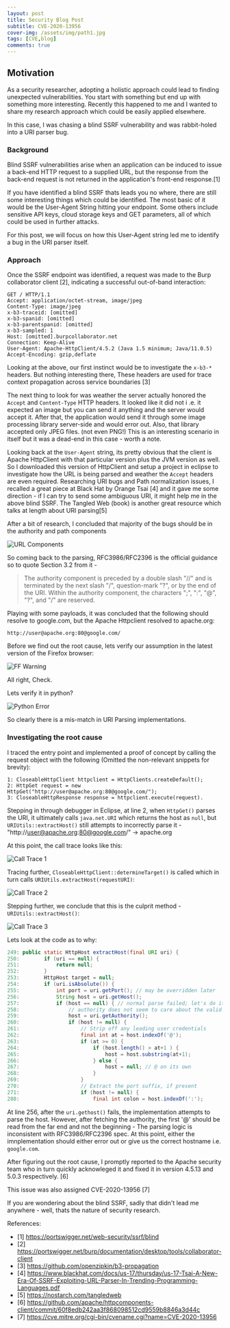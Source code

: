 ```yaml
---
layout: post
title: Security Blog Post 
subtitle: CVE-2020-13956
cover-img: /assets/img/path1.jpg
tags: [CVE,blog]
comments: true
---
```


## Motivation
As a security researcher, adopting a holistic approach could lead to finding unexpected vulnerabilities. You start with something but end up with something more interesting. Recently this happened to me and I wanted to share my research approach which could be easily applied elsewhere. 

In this case, I was chasing a blind SSRF vulnerability and was rabbit-holed into a URI parser bug.

### Background

Blind SSRF vulnerabilities arise when an application can be induced to issue a back-end HTTP request to a supplied URL, but the response from the back-end request is not returned in the application's front-end response.[1]

If you have identified a blind SSRF thats leads you no where, there are still some interesting things which could be identified. The most basic of it would be the User-Agent String hitting your endpoint. Some others include sensitive API keys, cloud storage keys and GET parameters, all of which could be used in further attacks.

For this post, we will focus on how this User-Agent string led me to identify a bug in the URI parser itself. 

### Approach

Once the SSRF endpoint was identified, a request was made to the Burp collaborator client [2], indicating a successful out-of-band interaction: 

~~~
GET / HTTP/1.1
Accept: application/octet-stream, image/jpeg
Content-Type: image/jpeg
x-b3-traceid: [omitted]
x-b3-spanid: [omitted]
x-b3-parentspanid: [omitted]
x-b3-sampled: 1
Host: [omitted].burpcollaborator.net
Connection: Keep-Alive
User-Agent: Apache-HttpClient/4.5.2 (Java 1.5 minimum; Java/11.0.5)
Accept-Encoding: gzip,deflate 
~~~

Looking at the above, our first instinct would be to investigate the `x-b3-*` headers. But nothing interesting there, These headers are used for trace context propagation across service boundaries [3]

The next thing to look for was weather the server actually honored the `Accept` and `Content-Type` HTTP headers. It looked like it did not i .e. it expected an image but you can send it anything and the server would accept it. After that, the application would send it through some image processing library server-side and would error out. Also, that library accepted only JPEG files. (not even PNG!) This is an interesting scenario in itself but it was a dead-end in this case - worth a note.

Looking back at the `User-Agent` string, its pretty obvious that the client is Apache HttpClient with that particular version plus the JVM version as well. So I downloaded this version of HttpClient and setup a project in eclipse to investigate how the URL is being parsed and weather the `Accept` headers are even required. Researching URI bugs and Path normalization issues, I recalled a great piece at Black Hat by Orange Tsai [4] and it gave me some direction - if I can try to send some ambiguous URI, it might help me in the above blind SSRF. The Tangled Web (book) is another great resource which talks at length about URI parsing[5] 

After a bit of research, I concluded that majority of the bugs should be in the authority and path components

![URL Components](https://raw.githubusercontent.com/priyankn/priyankn.github.io/master/assets/img/URLComponents.JPG)

So coming back to the parsing, RFC3986/RFC2396 is the official guidance so to quote Section 3.2 from it - 

> The authority component is preceded by a double slash "//" and is terminated by the next slash "/", question-mark "?", or by the end of the URI.  Within the authority component, the characters ";", ":", "@", "?", and "/" are reserved.



Playing with some payloads, it was concluded that the following should resolve to google.com, but the Apache Httpclient resolved to apache.org: 

`http://user@apache.org:80@google.com/`

Before we find out the root cause, lets verify our assumption in the latest version of the Firefox browser:

![FF Warning](https://raw.githubusercontent.com/priyankn/priyankn.github.io/master/assets/img/FF_Warning.JPG)


All right, Check.

Lets verify it in python?

![Python Error](https://raw.githubusercontent.com/priyankn/priyankn.github.io/master/assets/img/urllib2_py.JPG)

So clearly there is a mis-match in URI Parsing implementations. 


### Investigating the root cause


I traced the entry point and implemented a proof of concept by calling the request object with the following (Omitted the non-relevant snippets for brevity):

~~~
1: CloseableHttpClient httpclient = HttpClients.createDefault();
2: HttpGet request = new HttpGet("http://user@apache.org:80@google.com/");
3: CloseableHttpResponse response = httpclient.execute(request). 
~~~

Stepping in through debugger in Eclipse, at line 2, when `HttpGet()` parses the URI, it ultimately calls `java.net.URI` which returns the host as `null`, but `URIUtils::extractHost()` still attempts to incorrectly parse it - "http://user@apache.org:80@google.com/"  -> apache.org

At this point, the call trace looks like this: 

![Call Trace 1](https://raw.githubusercontent.com/priyankn/priyankn.github.io/master/assets/img/calltrace1.JPG)

Tracing further, `CloseableHttpClient::determineTarget()` is called which in turn calls `URIUtils.extractHost(requestURI)`:

![Call Trace 2](https://raw.githubusercontent.com/priyankn/priyankn.github.io/master/assets/img/CallTRace2.JPG)

Stepping further, we conclude that this is the culprit method - `URIUtils::extractHost()`:

![Call Trace 3](https://raw.githubusercontent.com/priyankn/priyankn.github.io/master/assets/img/Call%20Trace%203.JPG)


Lets look at the code as to why: 

```java
249: public static HttpHost extractHost(final URI uri) {
250:        if (uri == null) {
251:            return null;
252:        }
253:        HttpHost target = null;
254:        if (uri.isAbsolute()) {
255:            int port = uri.getPort(); // may be overridden later
256:            String host = uri.getHost();
257:            if (host == null) { // normal parse failed; let's do it ourselves
258:                // authority does not seem to care about the valid character-set for host names
259:                host = uri.getAuthority();
260:                if (host != null) {
261:                    // Strip off any leading user credentials
262:                    final int at = host.indexOf('@');
263:                    if (at >= 0) {
264:                        if (host.length() > at+1 ) {
265:                            host = host.substring(at+1);                         //After fetching the authority, the first '@' should be read from the far end and not the beginning.
266:                        } else {
267:                            host = null; // @ on its own
268:                        }
269:                    }
270:                    // Extract the port suffix, if present
271:                    if (host != null) {
280:                        final int colon = host.indexOf(':');
```

At line 256, after the `uri.gethost()` fails, the implementation attempts to parse the host. However, after fetching the authority, the first '@' should be read from the far end and not the beginning - The parsing logic is inconsistent with RFC3986/RFC2396 spec. At this point, either the imnplementation should either error out or give us the correct hostname i.e. `google.com`.

After figuring out the root cause, I promptly reported to the Apache security team who in turn quickly acknowleged it and fixed it in version 4.5.13 and 5.0.3 respectively. [6]

This issue was also assigned CVE-2020-13956 [7]

If you are wondering about the blind SSRF, sadly that didn't lead me anywhere - well, thats the nature of security research.

References:
* [1] https://portswigger.net/web-security/ssrf/blind
* [2] https://portswigger.net/burp/documentation/desktop/tools/collaborator-client
* [3] https://github.com/openzipkin/b3-propagation
* [4] https://www.blackhat.com/docs/us-17/thursday/us-17-Tsai-A-New-Era-Of-SSRF-Exploiting-URL-Parser-In-Trending-Programming-Languages.pdf
* [5] https://nostarch.com/tangledweb
* [6] https://github.com/apache/httpcomponents-client/commit/60f8edb242aa3f868098512cd9559b8846a3d44c
* [7] https://cve.mitre.org/cgi-bin/cvename.cgi?name=CVE-2020-13956
